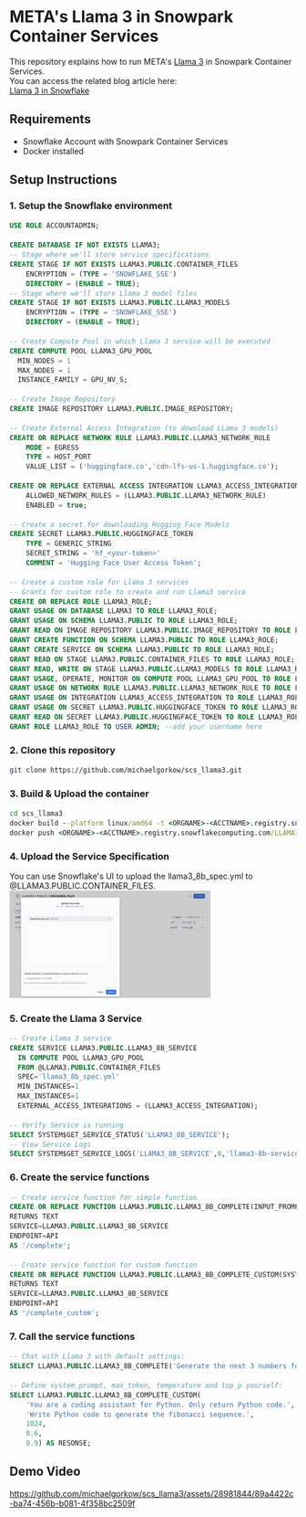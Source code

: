 # META's Llama 3 in Snowpark Container Services
This repository explains how to run META's [Llama 3](https://llama.meta.com/llama3/) in Snowpark Container Services.  
You can access the related blog article here:  
[Llama 3 in Snowflake](https://medium.com/@michaelgorkow/496863631700?source=friends_link&sk=c912452d8427d999f800777cc01f6d88)

## Requirements
* Snowflake Account with Snowpark Container Services
* Docker installed

## Setup Instructions
### 1. Setup the Snowflake environment
```sql
USE ROLE ACCOUNTADMIN;

CREATE DATABASE IF NOT EXISTS LLAMA3;
-- Stage where we'll store service specifications
CREATE STAGE IF NOT EXISTS LLAMA3.PUBLIC.CONTAINER_FILES
    ENCRYPTION = (TYPE = 'SNOWFLAKE_SSE') 
    DIRECTORY = (ENABLE = TRUE);
-- Stage where we'll store Llama 3 model files
CREATE STAGE IF NOT EXISTS LLAMA3.PUBLIC.LLAMA3_MODELS 
    ENCRYPTION = (TYPE = 'SNOWFLAKE_SSE') 
    DIRECTORY = (ENABLE = TRUE);

-- Create Compute Pool in which Llama 3 service will be executed
CREATE COMPUTE POOL LLAMA3_GPU_POOL
  MIN_NODES = 1
  MAX_NODES = 1
  INSTANCE_FAMILY = GPU_NV_S;

-- Create Image Repository
CREATE IMAGE REPOSITORY LLAMA3.PUBLIC.IMAGE_REPOSITORY;

-- Create External Access Integration (to download LLama 3 models)
CREATE OR REPLACE NETWORK RULE LLAMA3.PUBLIC.LLAMA3_NETWORK_RULE
    MODE = EGRESS
    TYPE = HOST_PORT
    VALUE_LIST = ('huggingface.co','cdn-lfs-us-1.huggingface.co');

CREATE OR REPLACE EXTERNAL ACCESS INTEGRATION LLAMA3_ACCESS_INTEGRATION
    ALLOWED_NETWORK_RULES = (LLAMA3.PUBLIC.LLAMA3_NETWORK_RULE)
    ENABLED = true;

-- Create a secret for downloading Hugging Face Models
CREATE SECRET LLAMA3.PUBLIC.HUGGINGFACE_TOKEN
    TYPE = GENERIC_STRING
    SECRET_STRING = 'hf_<your-token>'
    COMMENT = 'Hugging Face User Access Token';

-- Create a custom role for Llama 3 services
-- Grants for custom role to create and run Llama3 service
CREATE OR REPLACE ROLE LLAMA3_ROLE;
GRANT USAGE ON DATABASE LLAMA3 TO ROLE LLAMA3_ROLE;
GRANT USAGE ON SCHEMA LLAMA3.PUBLIC TO ROLE LLAMA3_ROLE;
GRANT READ ON IMAGE REPOSITORY LLAMA3.PUBLIC.IMAGE_REPOSITORY TO ROLE LLAMA3_ROLE;
GRANT CREATE FUNCTION ON SCHEMA LLAMA3.PUBLIC TO ROLE LLAMA3_ROLE;
GRANT CREATE SERVICE ON SCHEMA LLAMA3.PUBLIC TO ROLE LLAMA3_ROLE;
GRANT READ ON STAGE LLAMA3.PUBLIC.CONTAINER_FILES TO ROLE LLAMA3_ROLE;
GRANT READ, WRITE ON STAGE LLAMA3.PUBLIC.LLAMA3_MODELS TO ROLE LLAMA3_ROLE;
GRANT USAGE, OPERATE, MONITOR ON COMPUTE POOL LLAMA3_GPU_POOL TO ROLE LLAMA3_ROLE;
GRANT USAGE ON NETWORK RULE LLAMA3.PUBLIC.LLAMA3_NETWORK_RULE TO ROLE LLAMA3_ROLE;
GRANT USAGE ON INTEGRATION LLAMA3_ACCESS_INTEGRATION TO ROLE LLAMA3_ROLE;
GRANT USAGE ON SECRET LLAMA3.PUBLIC.HUGGINGFACE_TOKEN TO ROLE LLAMA3_ROLE;
GRANT READ ON SECRET LLAMA3.PUBLIC.HUGGINGFACE_TOKEN TO ROLE LLAMA3_ROLE;
GRANT ROLE LLAMA3_ROLE TO USER ADMIN; --add your username here
```

### 2. Clone this repository
```bash
git clone https://github.com/michaelgorkow/scs_llama3.git
```

### 3. Build & Upload the container
```cmd
cd scs_llama3
docker build --platform linux/amd64 -t <ORGNAME>-<ACCTNAME>.registry.snowflakecomputing.com/LLAMA3/PUBLIC/IMAGE_REPOSITORY/llama3_service:latest .
docker push <ORGNAME>-<ACCTNAME>.registry.snowflakecomputing.com/LLAMA3/PUBLIC/IMAGE_REPOSITORY/llama3_service:latest
```

### 4. Upload the Service Specification
You can use Snowflake's UI to upload the llama3_8b_spec.yml to @LLAMA3.PUBLIC.CONTAINER_FILES.  
<img src="assets/file_upload.png" width="70%" height="70%">

### 5. Create the Llama 3 Service
```sql
-- Create Llama 3 service
CREATE SERVICE LLAMA3.PUBLIC.LLAMA3_8B_SERVICE
  IN COMPUTE POOL LLAMA3_GPU_POOL
  FROM @LLAMA3.PUBLIC.CONTAINER_FILES
  SPEC='llama3_8b_spec.yml'
  MIN_INSTANCES=1
  MAX_INSTANCES=1
  EXTERNAL_ACCESS_INTEGRATIONS = (LLAMA3_ACCESS_INTEGRATION);

-- Verify Service is running
SELECT SYSTEM$GET_SERVICE_STATUS('LLAMA3_8B_SERVICE');
-- View Service Logs
SELECT SYSTEM$GET_SERVICE_LOGS('LLAMA3_8B_SERVICE',0,'llama3-8b-service-container');
```

### 6. Create the service functions
```sql
-- Create service function for simple function
CREATE OR REPLACE FUNCTION LLAMA3.PUBLIC.LLAMA3_8B_COMPLETE(INPUT_PROMPT TEXT)
RETURNS TEXT
SERVICE=LLAMA3.PUBLIC.LLAMA3_8B_SERVICE
ENDPOINT=API
AS '/complete';

-- Create service function for custom function
CREATE OR REPLACE FUNCTION LLAMA3.PUBLIC.LLAMA3_8B_COMPLETE_CUSTOM(SYSTEM_PROMPT TEXT, INPUT_PROMPT TEXT, MAX_NEW_TOKENS INT, TEMPERATURE FLOAT, TOP_P FLOAT)
RETURNS TEXT
SERVICE=LLAMA3.PUBLIC.LLAMA3_8B_SERVICE
ENDPOINT=API
AS '/complete_custom';
```

### 7. Call the service functions
```sql
-- Chat with Llama 3 with default settings:
SELECT LLAMA3.PUBLIC.LLAMA3_8B_COMPLETE('Generate the next 3 numbers for this Fibonacci sequence: 0, 1, 1, 2') AS RESPONSE;

-- Define system_prompt, max_token, temperature and top_p yourself:
SELECT LLAMA3.PUBLIC.LLAMA3_8B_COMPLETE_CUSTOM(
    'You are a coding assistant for Python. Only return Python code.', 
    'Write Python code to generate the fibonacci sequence.', 
    1024, 
    0.6, 
    0.9) AS RESONSE;
```

## Demo Video
https://github.com/michaelgorkow/scs_llama3/assets/28981844/89a4422c-ba74-456b-b081-4f358bc2509f

